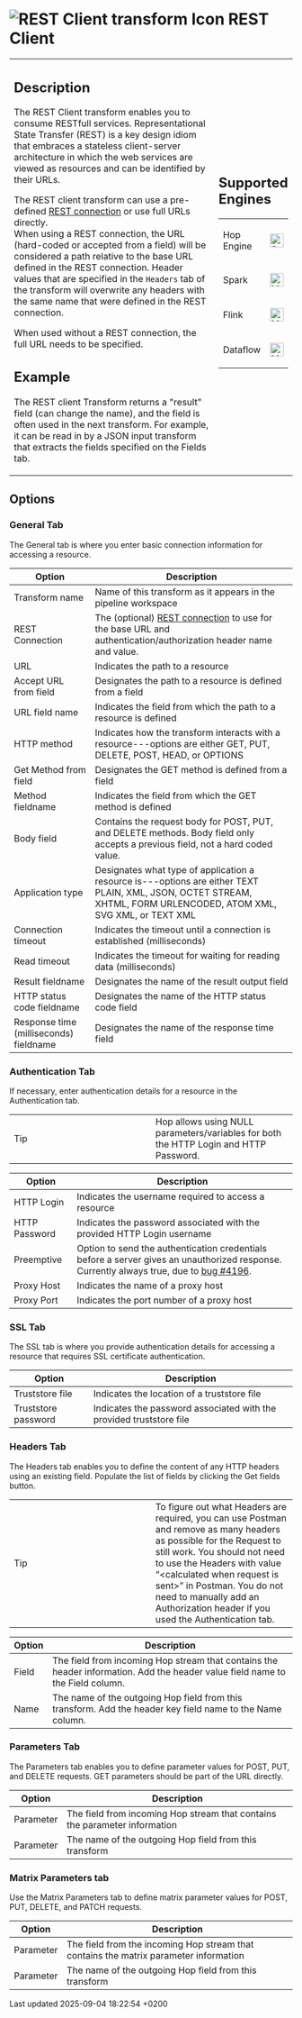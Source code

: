 <div id="header">

# <span class="image image-doc-icon">![REST Client transform Icon](../assets/images/transforms/icons/rest.svg)</span> REST Client

</div>

<div id="content">

<div id="preamble">

<div class="sectionbody">

<table>
<colgroup>
<col style="width: 75%" />
<col style="width: 25%" />
</colgroup>
<tbody>
<tr class="odd">
<td><div class="content">
<div class="sect1">
<h2 id="_description">Description</h2>
<div class="sectionbody">
<div class="paragraph">
<p>The REST Client transform enables you to consume RESTfull services. Representational State Transfer (REST) is a key design idiom that embraces a stateless client-server architecture in which the web services are viewed as resources and can be identified by their URLs.</p>
</div>
<div class="paragraph">
<p>The REST client transform can use a pre-defined <a href="metadata-types/rest-connection.Ds5C0NY4hz">REST connection</a> or use full URLs directly.<br />
When using a REST connection, the URL (hard-coded or accepted from a field) will be considered a path relative to the base URL defined in the REST connection. Header values that are specified in the <code>Headers</code> tab of the transform will overwrite any headers with the same name that were defined in the REST connection.</p>
</div>
<div class="paragraph">
<p>When used without a REST connection, the full URL needs to be specified.</p>
</div>
</div>
</div>
<div class="sect1">
<h2 id="_example">Example</h2>
<div class="sectionbody">
<div class="paragraph">
<p>The REST client Transform returns a &quot;result&quot; field (can change the name), and the field is often used in the next transform. For example, it can be read in by a JSON input transform that extracts the fields specified on the Fields tab.</p>
</div>
</div>
</div>
</div></td>
<td><div class="content">
<div class="sect1">
<h2 id="_supported_engines">Supported Engines</h2>
<div class="sectionbody">
<table>
<tbody>
<tr class="odd">
<td><p>Hop Engine</p></td>
<td><div class="content">
<div class="paragraph">
<p><span class="image"><img src="../assets/images/check_mark.svg" alt="Supported" width="24" /></span></p>
</div>
</div></td>
</tr>
<tr class="even">
<td><p>Spark</p></td>
<td><div class="content">
<div class="paragraph">
<p><span class="image"><img src="../assets/images/question_mark.svg" alt="Maybe Supported" width="24" /></span></p>
</div>
</div></td>
</tr>
<tr class="odd">
<td><p>Flink</p></td>
<td><div class="content">
<div class="paragraph">
<p><span class="image"><img src="../assets/images/question_mark.svg" alt="Maybe Supported" width="24" /></span></p>
</div>
</div></td>
</tr>
<tr class="even">
<td><p>Dataflow</p></td>
<td><div class="content">
<div class="paragraph">
<p><span class="image"><img src="../assets/images/question_mark.svg" alt="Maybe Supported" width="24" /></span></p>
</div>
</div></td>
</tr>
</tbody>
</table>
</div>
</div>
</div></td>
</tr>
</tbody>
</table>

</div>

</div>

<div class="sect1">

## Options

<div class="sectionbody">

<div class="sect2">

### General Tab

<div class="paragraph">

The General tab is where you enter basic connection information for accessing a resource.

</div>

| Option                                 | Description                                                                                                                                                        |
| -------------------------------------- | ------------------------------------------------------------------------------------------------------------------------------------------------------------------ |
| Transform name                         | Name of this transform as it appears in the pipeline workspace                                                                                                     |
| REST Connection                        | The (optional) [REST connection](metadata-types/rest-connection.Ds5C0NY4hz) to use for the base URL and authentication/authorization header name and value.        |
| URL                                    | Indicates the path to a resource                                                                                                                                   |
| Accept URL from field                  | Designates the path to a resource is defined from a field                                                                                                          |
| URL field name                         | Indicates the field from which the path to a resource is defined                                                                                                   |
| HTTP method                            | Indicates how the transform interacts with a resource---options are either GET, PUT, DELETE, POST, HEAD, or OPTIONS                                                |
| Get Method from field                  | Designates the GET method is defined from a field                                                                                                                  |
| Method fieldname                       | Indicates the field from which the GET method is defined                                                                                                           |
| Body field                             | Contains the request body for POST, PUT, and DELETE methods. Body field only accepts a previous field, not a hard coded value.                                     |
| Application type                       | Designates what type of application a resource is---options are either TEXT PLAIN, XML, JSON, OCTET STREAM, XHTML, FORM URLENCODED, ATOM XML, SVG XML, or TEXT XML |
| Connection timeout                     | Indicates the timeout until a connection is established (milliseconds)                                                                                             |
| Read timeout                           | Indicates the timeout for waiting for reading data (milliseconds)                                                                                                  |
| Result fieldname                       | Designates the name of the result output field                                                                                                                     |
| HTTP status code fieldname             | Designates the name of the HTTP status code field                                                                                                                  |
| Response time (milliseconds) fieldname | Designates the name of the response time field                                                                                                                     |

</div>

<div class="sect2">

### Authentication Tab

<div class="paragraph">

If necessary, enter authentication details for a resource in the Authentication tab.

</div>

<div class="admonitionblock tip">

<table>
<colgroup>
<col style="width: 50%" />
<col style="width: 50%" />
</colgroup>
<tbody>
<tr class="odd">
<td><div class="title">
Tip
</div></td>
<td>Hop allows using NULL parameters/variables for both the HTTP Login and HTTP Password.</td>
</tr>
</tbody>
</table>

</div>

| Option        | Description                                                                                                                                                                          |
| ------------- | ------------------------------------------------------------------------------------------------------------------------------------------------------------------------------------ |
| HTTP Login    | Indicates the username required to access a resource                                                                                                                                 |
| HTTP Password | Indicates the password associated with the provided HTTP Login username                                                                                                              |
| Preemptive    | Option to send the authentication credentials before a server gives an unauthorized response. Currently always true, due to [bug \#4196](https://github.com/apache/hop/issues/4196). |
| Proxy Host    | Indicates the name of a proxy host                                                                                                                                                   |
| Proxy Port    | Indicates the port number of a proxy host                                                                                                                                            |

</div>

<div class="sect2">

### SSL Tab

<div class="paragraph">

The SSL tab is where you provide authentication details for accessing a resource that requires SSL certificate authentication.

</div>

| Option              | Description                                                         |
| ------------------- | ------------------------------------------------------------------- |
| Truststore file     | Indicates the location of a truststore file                         |
| Truststore password | Indicates the password associated with the provided truststore file |

</div>

<div class="sect2">

### Headers Tab

<div class="paragraph">

The Headers tab enables you to define the content of any HTTP headers using an existing field. Populate the list of fields by clicking the Get fields button.

</div>

<div class="admonitionblock tip">

<table>
<colgroup>
<col style="width: 50%" />
<col style="width: 50%" />
</colgroup>
<tbody>
<tr class="odd">
<td><div class="title">
Tip
</div></td>
<td>To figure out what Headers are required, you can use Postman and remove as many headers as possible for the Request to still work. You should not need to use the Headers with value “&lt;calculated when request is sent&gt;” in Postman. You do not need to manually add an Authorization header if you used the Authentication tab.</td>
</tr>
</tbody>
</table>

</div>

| Option | Description                                                                                                                   |
| ------ | ----------------------------------------------------------------------------------------------------------------------------- |
| Field  | The field from incoming Hop stream that contains the header information. Add the header value field name to the Field column. |
| Name   | The name of the outgoing Hop field from this transform. Add the header key field name to the Name column.                     |

</div>

<div class="sect2">

### Parameters Tab

<div class="paragraph">

The Parameters tab enables you to define parameter values for POST, PUT, and DELETE requests. GET parameters should be part of the URL directly.

</div>

| Option    | Description                                                                |
| --------- | -------------------------------------------------------------------------- |
| Parameter | The field from incoming Hop stream that contains the parameter information |
| Parameter | The name of the outgoing Hop field from this transform                     |

</div>

<div class="sect2">

### Matrix Parameters tab

<div class="paragraph">

Use the Matrix Parameters tab to define matrix parameter values for POST, PUT, DELETE, and PATCH requests.

</div>

| Option    | Description                                                                           |
| --------- | ------------------------------------------------------------------------------------- |
| Parameter | The field from the incoming Hop stream that contains the matrix parameter information |
| Parameter | The name of the outgoing Hop field from this transform                                |

</div>

</div>

</div>

</div>

<div id="footer">

<div id="footer-text">

Last updated 2025-09-04 18:22:54 +0200

</div>

</div>
